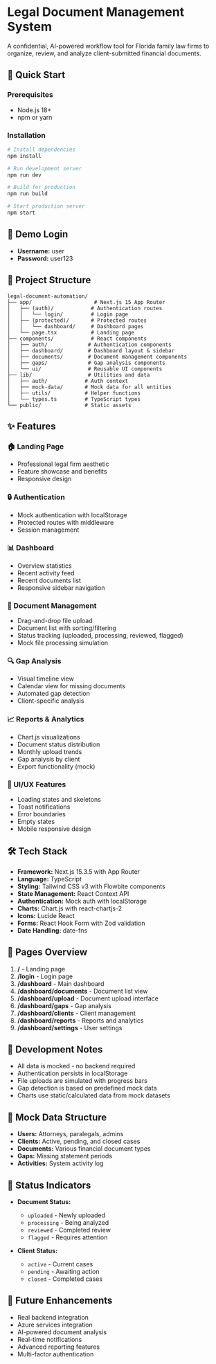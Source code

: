 # Legal Document Management System

A confidential, AI-powered workflow tool for Florida family law firms to organize, review, and analyze client-submitted financial documents.

## 🚀 Quick Start

### Prerequisites
- Node.js 18+ 
- npm or yarn

### Installation

```bash
# Install dependencies
npm install

# Run development server
npm run dev

# Build for production
npm run build

# Start production server
npm start
```

## 🔐 Demo Login

- **Username:** user
- **Password:** user123

## 📁 Project Structure

```
legal-document-automation/
├── app/                    # Next.js 15 App Router
│   ├── (auth)/            # Authentication routes
│   │   └── login/         # Login page
│   ├── (protected)/       # Protected routes
│   │   └── dashboard/     # Dashboard pages
│   └── page.tsx           # Landing page
├── components/            # React components
│   ├── auth/             # Authentication components
│   ├── dashboard/        # Dashboard layout & sidebar
│   ├── documents/        # Document management components
│   ├── gaps/             # Gap analysis components
│   └── ui/               # Reusable UI components
├── lib/                  # Utilities and data
│   ├── auth/            # Auth context
│   ├── mock-data/       # Mock data for all entities
│   ├── utils/           # Helper functions
│   └── types.ts         # TypeScript types
└── public/              # Static assets
```

## ✨ Features

### 🏠 Landing Page
- Professional legal firm aesthetic
- Feature showcase and benefits
- Responsive design

### 🔒 Authentication
- Mock authentication with localStorage
- Protected routes with middleware
- Session management

### 📊 Dashboard
- Overview statistics
- Recent activity feed
- Recent documents list
- Responsive sidebar navigation

### 📄 Document Management
- Drag-and-drop file upload
- Document list with sorting/filtering
- Status tracking (uploaded, processing, reviewed, flagged)
- Mock file processing simulation

### 🔍 Gap Analysis
- Visual timeline view
- Calendar view for missing documents
- Automated gap detection
- Client-specific analysis

### 📈 Reports & Analytics
- Chart.js visualizations
- Document status distribution
- Monthly upload trends
- Gap analysis by client
- Export functionality (mock)

### 🎨 UI/UX Features
- Loading states and skeletons
- Toast notifications
- Error boundaries
- Empty states
- Mobile responsive design

## 🛠️ Tech Stack

- **Framework:** Next.js 15.3.5 with App Router
- **Language:** TypeScript
- **Styling:** Tailwind CSS v3 with Flowbite components
- **State Management:** React Context API
- **Authentication:** Mock auth with localStorage
- **Charts:** Chart.js with react-chartjs-2
- **Icons:** Lucide React
- **Forms:** React Hook Form with Zod validation
- **Date Handling:** date-fns

## 📱 Pages Overview

1. **/** - Landing page
2. **/login** - Login page
3. **/dashboard** - Main dashboard
4. **/dashboard/documents** - Document list view
5. **/dashboard/upload** - Document upload interface
6. **/dashboard/gaps** - Gap analysis
7. **/dashboard/clients** - Client management
8. **/dashboard/reports** - Reports and analytics
9. **/dashboard/settings** - User settings

## 🔧 Development Notes

- All data is mocked - no backend required
- Authentication persists in localStorage
- File uploads are simulated with progress bars
- Gap detection is based on predefined mock data
- Charts use static/calculated data from mock datasets

## 📝 Mock Data Structure

- **Users:** Attorneys, paralegals, admins
- **Clients:** Active, pending, and closed cases
- **Documents:** Various financial document types
- **Gaps:** Missing statement periods
- **Activities:** System activity log

## 🚦 Status Indicators

- **Document Status:**
  - `uploaded` - Newly uploaded
  - `processing` - Being analyzed
  - `reviewed` - Completed review
  - `flagged` - Requires attention

- **Client Status:**
  - `active` - Current cases
  - `pending` - Awaiting action
  - `closed` - Completed cases

## 🎯 Future Enhancements

- Real backend integration
- Azure services integration
- AI-powered document analysis
- Real-time notifications
- Advanced reporting features
- Multi-factor authentication